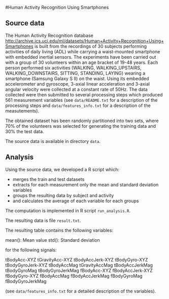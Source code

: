 

#Human Activity Recognition Using Smartphones

## Source data

The Human Activity Recognition database http://archive.ics.uci.edu/ml/datasets/Human+Activity+Recognition+Using+Smartphones is built from the recordings of 30 subjects performing activities of daily living (ADL) while carrying a waist-mounted smartphone with embedded inertial sensors. The experiments have been carried out with a group of 30 volunteers within an age bracket of 19-48 years. Each person performed six activities (WALKING, WALKING_UPSTAIRS, WALKING_DOWNSTAIRS, SITTING, STANDING, LAYING) wearing a smartphone (Samsung Galaxy S II) on the waist. Using its embedded accelerometer and gyroscope, 3-axial linear acceleration and 3-axial angular velocity were collected at a constant rate of 50Hz. The data collected were then submitted to several processing steps which produced 561 measurement variables (see `data/README.txt` for a description of the processing steps and `data/features_info.txt` for a description of the measutements).

The obtained dataset has been randomly partitioned into two sets, where 70% of the volunteers was selected for generating the training data and 30% the test data.

The source data is available in directory `data`.

## Analysis

Using the source data, we developed a R script which:
- merges the train and test datasets
- extracts for each measurement only the mean and standard deviation variables
- groups the resulting data by subject and activity
- and calculates the average of each variable for each groups

The computation is implemented in R script `run_analysis.R`.

The resulting data is file `result.txt`.

The resulting table contains the following variables:

mean(): Mean value
std(): Standard deviation

for the following signals:

tBodyAcc-XYZ
tGravityAcc-XYZ
tBodyAccJerk-XYZ
tBodyGyro-XYZ
tBodyGyroJerk-XYZ
tBodyAccMag
tGravityAccMag
tBodyAccJerkMag
tBodyGyroMag
tBodyGyroJerkMag
fBodyAcc-XYZ
fBodyAccJerk-XYZ
fBodyGyro-XYZ
fBodyAccMag
fBodyAccJerkMag
fBodyGyroMag
fBodyGyroJerkMag

(see `data/features_info.txt` for a detailed description of the variables).
